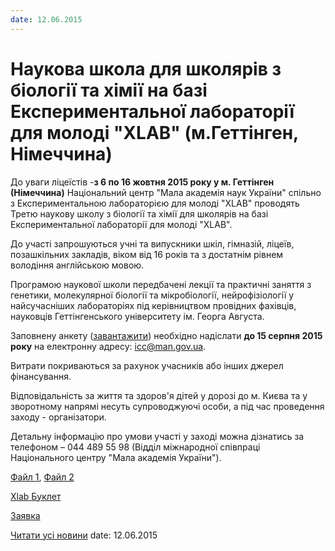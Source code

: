 ```yaml
---
date: 12.06.2015
---
```

# Наукова школа для школярів з біології та хімії на базі Експериментальної лабораторії для молоді &quot;XLAB&quot;   (м.Геттінген, Німеччина)

До уваги ліцеїстів -**з 6 по 16 жовтня 2015 року у м. Геттінген (Німеччина)** Національний центр "Мала академія наук України" спільно з Експериментальною лабораторією для молоді "XLAB" проводять Третю наукову школу з біології та хімії для школярів на базі Експериментальної лабораторії для молоді "XLAB".

До участі запрошуються учні та випускники шкіл, гімназій, ліцеїв, позашкільних закладів, віком від 16 років та з достатнім рівнем володіння англійською мовою.

Програмою наукової школи передбачені лекції та практичні заняття з генетики, молекулярної біології та мікробіології, нейрофізіології у найсучасніших лабораторіях під керівництвом провідних фахівців, науковців Геттінгенського університету ім. Георга Августа.

Заповнену анкету ([завантажити](/files/blog/наукова-школа-для-школярів-з-біології-та-хімії-на-базі/zajavka-2015-x-lab.docx)) необхідно надіслати **до 15 серпня 2015 року** на електронну адресу: [icc@man.gov.ua](mailto:icc@man.gov.ua).

Витрати покриваються за рахунок учасників або інших джерел фінансування.

Відповідальність за життя та здоров'я дітей у дорозі до м. Києва та у зворотному напрямі несуть супроводжуючі особи, а під час проведення заходу - організатори.

Детальну інформацію про умови участі у заході можна дізнатись за телефоном – 044 489 55 98 (Відділ міжнародної співпраці Національного центру "Мала академія України").

[Файл 1](/images/blog/наукова-школа-для-школярів-з-біології-та-хімії-на-базі/185757.jpg), [Файл 2](/images/blog/наукова-школа-для-школярів-з-біології-та-хімії-на-базі/185822.jpg)

[Xlab Буклет](/files/blog/наукова-школа-для-школярів-з-біології-та-хімії-на-базі/xlab-буклет.pdf)

[Заявка](/files/blog/наукова-школа-для-школярів-з-біології-та-хімії-на-базі/zajavka-2015-x-lab.docx)

[Читати усі новини](/news)
date: 12.06.2015
